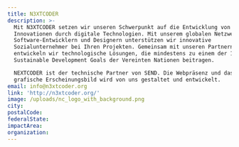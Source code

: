 ```yaml
---
title: N3XTCODER
description: >-
  Mit N3XTCODER setzen wir unseren Schwerpunkt auf die Entwicklung von sozialen
  Innovationen durch digitale Technologien. Mit unserem globalen Netzwerk von
  Software-Entwicklern und Designern unterstützen wir innovative
  Sozialunternehmer bei Ihren Projekten. Gemeinsam mit unseren Partnern
  entwickeln wir technologische Lösungen, die mindestens zu einem der 17
  Sustainable Development Goals der Vereinten Nationen beitragen.

  NEXTCODER ist der technische Partner von SEND. Die Webpräsenz und das
  grafische Erscheinungsbild wird von uns gestaltet und entwickelt.
email: info@n3xtcoder.org
link: 'http://n3xtcoder.org/'
image: /uploads/nc_logo_with_background.png
city:
postalCode:
federalState:
impactArea:
organization:
---
```


